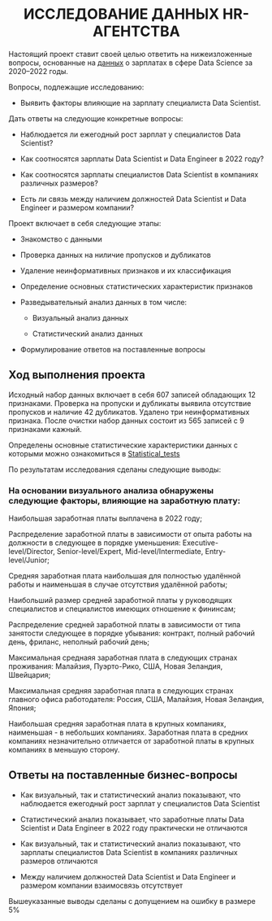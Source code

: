 # <center>ИССЛЕДОВАНИЕ ДАННЫХ HR-АГЕНТСТВА<center>

Настоящий проект ставит своей целью ответить на нижеизложенные вопросы, основанные на [данных](https://www.kaggle.com/datasets/ruchi798/data-science-job-salaries) о зарплатах в сфере Data Science за 2020–2022 годы.

Вопросы, подлежащие исследованию:

* Выявить факторы влияющие на зарплату специалиста Data Scientist.

Дать ответы на следующие конкретные вопросы:

* Наблюдается ли ежегодный рост зарплат у специалистов Data Scientist?

* Как соотносятся зарплаты Data Scientist и Data Engineer в 2022 году?

* Как соотносятся зарплаты специалистов Data Scientist в компаниях различных размеров?

* Есть ли связь между наличием должностей Data Scientist и Data Engineer и размером компании?

Проект включает в себя следующие этапы:

* Знакомство с данными

* Проверка данных на ниличие пропусков и дубликатов

* Удаление неинформативных признаков и их классификация

* Определение основных статистических характеристик признаков

* Разведывательный анализ данных в том числе:

    * Визуальный анализ данных

    * Статистический анализ данных

* Формулирование ответов на поставленные вопросы

## Ход выполнения проекта

Исходный набор данных включает в себя 607 записей обладающих 12 признаками.
Проверка на пропуски и дубликаты выявила отсутствие пропусков и наличие 42 дубликатов. Удалено три неинформативных признака.
После очистки набор данных состоит из 565 записей с 9 признаками кажный.

Определены основные статистические характеристики данных с которыми можно ознакомиться в [Statistical_tests](Statistical_tests.ipynb/#test)

По результатам исследования сделаны следующие выводы:

### На основании визуального анализа обнаружены следующие факторы, влияющие на заработную плату:

Наибольшая заработная платы выплачена в 2022 году;

Распределение заработной платы в зависимости от опыта работы на должности в следующее в порядке уменьшения: Executive-level/Director, Senior-level/Expert, Mid-level/Intermediate, Entry-level/Junior;

Средняя заработная плата наибольшая для полностью удалённой работы и наименьшая в случае отсутствия удалённой работы;

Наибольший размер средней заработной платы у руководящих специалистов и специалистов имеющих отношение к фининсам;

Распределение средней заработной платы в зависимости от типа занятости следующее в порядке убывания: контракт, полный рабочий день, фриланс, неполный рабочий день;

Максимальная среднаяя заработная плата в следующих странах проживания: Малайзия, Пуэрто-Рико, США, Новая Зеландия, Швейцария;

Максимальная средняя заработная плата в следующих странах главного офиса работодателя: Россия, США, Малайзия, Новая Зеландия, Япония;

Наибольшая средняя заработная плата в крупных компаниях, наименьшая - в небольших компаниях. Заработная плата в средних компаниях незначительно отличается от заработной платы в крупных компаниях в меньшую сторону.

## Ответы на поставленные бизнес-вопросы

* Как визуальный, так и статистический анализ показывают, что наблюдается ежегодный рост зарплат у специалистов Data Scientist

* Статистический анализ показывает, что заработные платы Data Scientist и Data Engineer в 2022 году практически не отличаются

* Как визуальный, так и статистический анализ показывают, что зарплаты специалистов Data Scientist в компаниях различных размеров отличаются

* Между наличием должностей Data Scientist и Data Engineer и размером компании взаимосвязь отсутствует

Вышеуказанные выводы сделаны с допущением на ошибку в размере 5%
